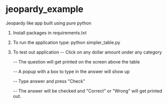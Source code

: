 # jeopardy_example
Jeopardy like app built using pure python

1. Install packages in requirements.txt
2. To run the application type: python simpler_table.py
3. To test out application
   -- Click on any dollar amount under any category
   
   -- The question will get printed on the screen above the table
   
   -- A popup with a box to type in the answer will show up
   
   -- Type answer and press "Check"
   
   -- The answer will be checked and "Correct" or "Wrong" will get printed out. 
